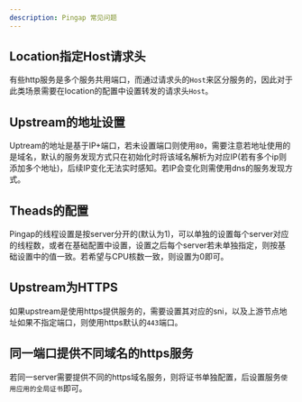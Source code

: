 ```yaml
---
description: Pingap 常见问题
---
```


## Location指定Host请求头

有些http服务是多个服务共用端口，而通过请求头的`Host`来区分服务的，因此对于此类场景需要在location的配置中设置转发的请求头`Host`。

## Upstream的地址设置

Uptream的地址是基于IP+端口，若未设置端口则使用`80`，需要注意若地址使用的是域名，默认的服务发现方式只在初始化时将该域名解析为对应IP(若有多个ip则添加多个地址)，后续IP变化无法实时感知。若IP会变化则需使用dns的服务发现方式。

## Theads的配置

Pingap的线程设置是按server分开的(默认为1)，可以单独的设置每个server对应的线程数，或者在基础配置中设置，设置之后每个server若未单独指定，则按基础设置中的值一致。若希望与CPU核数一致，则设置为0即可。

## Upstream为HTTPS

如果upstream是使用https提供服务的，需要设置其对应的sni，以及上游节点地址如果不指定端口，则使用https默认的`443`端口。

## 同一端口提供不同域名的https服务

若同一server需要提供不同的https域名服务，则将证书单独配置，后设置服务`使用应用的全局证书`即可。
